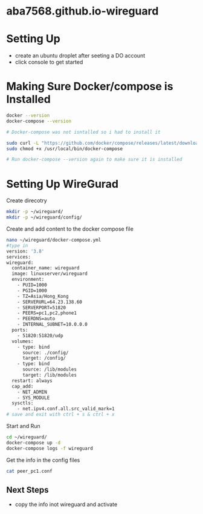 # aba7568.github.io-wireguard
# Setting Up
- create an ubuntu droplet after seeting a DO account 
- click console to get started 

# Making Sure Docker/compose is Installed 
``````bash 
docker --version 
docker-compose --version 

# Docker-compose was not isntalled so i had to install it 

sudo curl -L "https://github.com/docker/compose/releases/latest/download/docker-compose-linux-$(uname -m)" -o /usr/local/bin/docker-compose
sudo chmod +x /usr/local/bin/docker-compose

# Run docker-compose --version again to make sure it is installed 
``````

# Setting Up WireGurad 
Create direcotry 
  ``````bash
  mkdir -p ~/wireguard/
  mkdir -p ~/wireguard/config/
  ``````
Create and add content to the docker compose file
  ``````bash
  nano ~/wireguard/docker-compose.yml
  #type in 
version: '3.8'
services:
  wireguard:
    container_name: wireguard
    image: linuxserver/wireguard
    environment:
      - PUID=1000
      - PGID=1000
      - TZ=Asia/Hong_Kong
      - SERVERURL=64.23.138.60
      - SERVERPORT=51820
      - PEERS=pc1,pc2,phone1
      - PEERDNS=auto
      - INTERNAL_SUBNET=10.0.0.0
    ports:
      - 51820:51820/udp
    volumes:
      - type: bind
        source: ./config/
        target: /config/
      - type: bind
        source: /lib/modules
        target: /lib/modules
    restart: always
    cap_add:
      - NET_ADMIN
      - SYS_MODULE
    sysctls:
      - net.ipv4.conf.all.src_valid_mark=1
# save and exit with ctrl + s & ctrl + x
``````
Start and Run 
`````bash
cd ~/wireguard/
docker-compose up -d
docker-compose logs -f wireguard
`````
Get the info in the config files  
```bash
cat peer_pc1.conf
```
## Next Steps 
- copy the info inot wireguard and activate 
